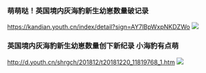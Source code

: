 ### 萌萌哒！英国境内灰海豹新生幼崽数量破记录
https://kandian.youth.cn/index/detail?sign=AY7lBpWxpNKDZWo
![](https://res.youth.cn/201812_20_20k_5c1ad237aac11.jpg)
### 英国境内灰海豹新生幼崽数量创下新纪录 小海豹有点萌
http://d.youth.cn/shrgch/201812/t20181220_11819768_1.htm
![](http://d.youth.cn/shrgch/201812/W020181220279891314980.jpg)